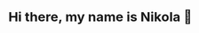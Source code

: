 <html>
  <head>
    <link rel="stylesheet" type="text/css" href="style.css">
  </head>
  <body>
    <svg fill="none" viewBox="0 0 600 300" width="600" height="300" xmlns="http://www.w3.org/2000/svg">
      <foreignObject width="100%" height="100%">
        <div xmlns="http://www.w3.org/1999/xhtml">
          <div class="container">
            <h1 class="hello">Hi there, my name is Nikola 👋</h1>
          </div>
        </div>
      </foreignObject>
    </svg>
  </body>
</html>

<!--
**World-exe-cute/World-exe-cute** is a ✨ _special_ ✨ repository because its `README.md` (this file) appears on your GitHub profile.

Here are some ideas to get you started:

- 🔭 I’m currently working on ...
- 🌱 I’m currently learning ...
- 👯 I’m looking to collaborate on ...
- 🤔 I’m looking for help with ...
- 💬 Ask me about ...
- 📫 How to reach me: ...
- 😄 Pronouns: ...
- ⚡ Fun fact: ...
-->
